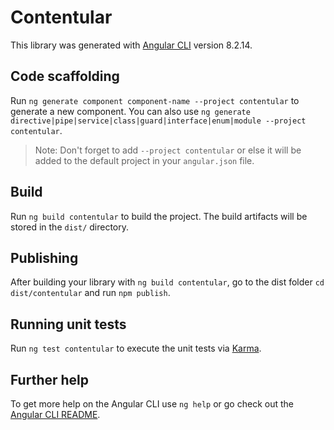 # Contentular

This library was generated with [Angular CLI](https://github.com/angular/angular-cli) version 8.2.14.

## Code scaffolding

Run `ng generate component component-name --project contentular` to generate a new component. You can also use `ng generate directive|pipe|service|class|guard|interface|enum|module --project contentular`.
> Note: Don't forget to add `--project contentular` or else it will be added to the default project in your `angular.json` file. 

## Build

Run `ng build contentular` to build the project. The build artifacts will be stored in the `dist/` directory.

## Publishing

After building your library with `ng build contentular`, go to the dist folder `cd dist/contentular` and run `npm publish`.

## Running unit tests

Run `ng test contentular` to execute the unit tests via [Karma](https://karma-runner.github.io).

## Further help

To get more help on the Angular CLI use `ng help` or go check out the [Angular CLI README](https://github.com/angular/angular-cli/blob/master/README.md).
